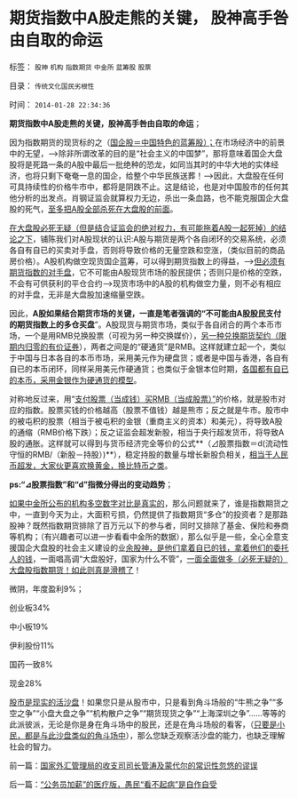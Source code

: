 # 期货指数中A股走熊的关键，&nbsp;股神高手咎由自取的命运

标签： `股神` `机构` `指数期货` `中金所` `蓝筹股` `股票` 

目录： `传统文化国民劣根性`

时间： `2014-01-28 22:34:36`

**期货指数中A股走熊的关键，股神高手咎由自取的命运**；

因为指数期货的现货标的之（[国企股＝中国特色的蓝筹股）；](../../../2009/5/12/内需三要素：股市牛市不服务于国企解困将拉动内需.md)在市场经济中的前景中的无望，——>除非所谓改革的目的是“社会主义的中国梦”，那将意味着国企大盘股将是死路一条的A股中最后一批绝种的恐龙，如同当其时的中华大地的实体经济，也将只剩下奄奄一息的国企，给整个中华民族送葬！——>因此，大盘股在任何可具持续性的价格牛市中，都将是阴跌不止。这是结论，也是对中国股市的任何其他分析的出发点。肖钢证监会就算权力无边，杀出一条血路，也不能克服国企大盘股的死气，[至多把A股全部杀死在大盘股的前面](../../../2013/12/2/国企大盘股会最后一批死掉，小盘民企股会第一批走牛.md)。

[在大盘股必死无疑（但是结合证监会的绝对权力，有可能拖着A股一起死掉）的结论之下](../../../2014/1/27/理性投资的两种语义：政治正确和中世纪的道德经济学.md)，铺陈我们对A股现状的认识:A股与期货是两个各自闭环的交易系统，必须各自有自已的买卖对手盘，否则将导致价格的无量空跌和空涨，（类似目前的商品房价格）。A股机构做空现货国企蓝筹，可以得到期货指数上的得益，——>[但必须有期货指数的对手盘](../../../2010/5/26/指数期货的交换同样创造价值.md)，它不可能由A股现货市场的股民提供；否则只是价格的空跌，不会有可供获利的平仓合约——>现货市场中的A股的机构做空力量，则不必有相应的对手盘，无非是大盘股加速缩量空跌。

因此，**A股如果结合期货市场的关键，一直是笔者强调的“不可能由A股股民支付的期货指数上的多仓买盘**”。A股现货与期货市场，类似于各自闭合的两个本币市场，一个是用RMB兑换股票（可视为另一种交换媒价），[另一种兑换期货契约（限期内归零的有价证券](../../../2013/8/23/ETF套利的炒作流程，但庄家并不存在.md)），两者之间是的“硬通货”是RMB。这样就建立起一个，类似于中国与日本各自的本币市场，采用美元作为硬盘货；或者是中国与香港，各自有自已的本币闭环，同样采用美元作硬通货；也类似于金银本位时期，[各国都有自已的本币，采用金银作为硬通货的模型](../../../2013/10/14/中美债务危机对比，卖国企不能减轻财政危机，A股的榜样.md)。

对称地反过来，用“[支付股票（当成钱）买RMB（当成股票）”](../../../2011/8/23/司空见惯的私人发行货币.md)的价格，就是股市对应的指数。股票买钱的价格越高（股票不值钱）越是熊市；反之就是牛市。股市中的被屯积的股票（相当于被屯积的金银（重商主义的资本）和美元），将导致A股的通缩（RMB价格下跌）；反之证监会超发新股，相当于央行超发货币，将导致A股的通胀。这样就可以得到与货币经济完全等价的公式**（⊿股票指数＝d(流动性守恒的RMB/（新股－持股）)**），稳定持股的数量与增长新股负相关，[相当于人民币超发，大家伙更喜欢换黄金，换比特币之类](../../../2012/1/10/民间理财资本流动（储蓄资金股市投资实体经济投资）.md)。

**ps:“⊿股票指数”和“d”指微分得出的变动趋势**；

[如果中金所公布的机构多空数字对比是真实的](../../../2014/1/27/实例演示“为什么机构期指一边倒造空”的逻辑的启示.md)，那么问题就来了，谁是指数期货之中，一直到今天为止，大面积亏损，仍然提供了指数期货“多仓”的投资者？是那路股神？既然指数期货排除了百万元以下的参与者，同时又排除了基金、保险和券商等机构；（有兴趣者可以进一步看看中金所的数据），那么似乎是一些，全心全意支援国企大盘股的社会主义建设的业[余股神，是他们拿着自已的钱，拿着他们的委托人的钱](../../../2011/7/22/股市中的国民劣根性体现的后发劣势.md)，一面唱高调“大盘股好，国家为什么不管”，[一面全面做多（必死无疑的）大盘股指数期货！如此则真是滑稽了](../../../2014/1/24/民粹化的股民，正在为背叛自已的每一分利益而奋斗.md)！

微阴，年度盈利9%；

创业板34%

中小板19%

伊利股份11%

国药一致8%

现金28%

[股市是现实的活沙盘](../../../2013/8/2/股市是社会的活沙盘，社会是股市的生态圈.md)！如果您只是从股市中，只是看到角斗场般的“牛熊之争”“多空之争”“小盘大盘之争”“机构散户之争”“期货现货之争”“上海深圳之争”……等等的此派彼派，无论是你是身在角斗场中的股民，还是在角斗场般的看客，（[只要是小民，都是与此沙盘类似的角斗场中](../../../2007/8/28/中国股市，也就是罗马的角斗场.md)），那么您缺乏观察活沙盘的能力，也缺乏理解社会的智力。



前一篇：[国家外汇管理局的收支司司长管涛及蒙代尔的常识性忽悠的谬误](../../../2014/1/28/国家外汇管理局的收支司司长管涛及蒙代尔的常识性忽悠的谬误.md)

后一篇：[“公务员加薪”的医疗版，愚民“看不起病”是自作自受](../../../2014/1/29/“公务员加薪”的医疗版，愚民“看不起病”是自作自受.md)
